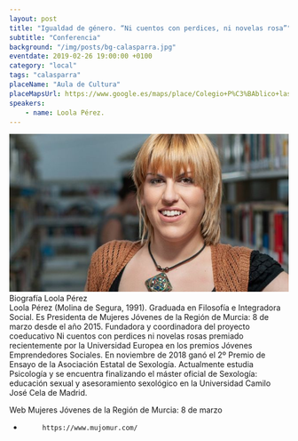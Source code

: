 ```yaml
---
layout: post
title: "Igualdad de género. “Ni cuentos con perdices, ni novelas rosa”"
subtitle: "Conferencia"
background: "/img/posts/bg-calasparra.jpg"
eventdate: 2019-02-26 19:00:00 +0100
category: "local"
tags: "calasparra"
placeName: "Aula de Cultura"
placeMapsUrl: https://www.google.es/maps/place/Colegio+P%C3%BAblico+las+Pedreras/@38.2298517,-1.7078136,17z/data=!3m1!4b1!4m5!3m4!1s0xd6448d01ad8dd55:0xc198367f18c979b6!8m2!3d38.2298475!4d-1.7056249?hl=en
speakers:
    - name: Loola Pérez.
---
```

![cartel](/img/posts/Loolajpg.jpg)  
Biografía Loola Pérez  
Loola Pérez (Molina de Segura, 1991). Graduada en Filosofía e Integradora Social. Es Presidenta de Mujeres Jóvenes de la Región de Murcia: 8 de marzo desde el año 2015. Fundadora y coordinadora del proyecto coeducativo Ni cuentos con perdices ni novelas rosas premiado recientemente por la Universidad Europea en los premios Jóvenes Emprendedores Sociales. En noviembre de 2018 ganó el 2º Premio de Ensayo de la Asociación Estatal de Sexología. Actualmente estudia Psicología y se encuentra finalizando el máster oficial de Sexología: educación sexual y asesoramiento sexológico en la Universidad Camilo José Cela de Madrid.  
 
 
Web Mujeres Jóvenes de la Región de Murcia: 8 de marzo
-          https://www.mujomur.com/

